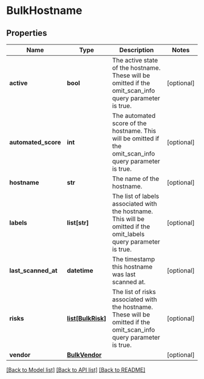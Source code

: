# BulkHostname

## Properties
Name | Type | Description | Notes
------------ | ------------- | ------------- | -------------
**active** | **bool** | The active state of the hostname. These will be omitted if the omit_scan_info query parameter is true. | [optional] 
**automated_score** | **int** | The automated score of the hostname. This will be omitted if the omit_scan_info query parameter is true. | [optional] 
**hostname** | **str** | The name of the hostname. | [optional] 
**labels** | **list[str]** | The list of labels associated with the hostname. This will be omitted if the omit_labels query parameter is true. | [optional] 
**last_scanned_at** | **datetime** | The timestamp this hostname was last scanned at. | [optional] 
**risks** | [**list[BulkRisk]**](BulkRisk.md) | The list of risks associated with the hostname. These will be omitted if the omit_scan_info query parameter is true. | [optional] 
**vendor** | [**BulkVendor**](BulkVendor.md) |  | [optional] 

[[Back to Model list]](../README.md#documentation-for-models) [[Back to API list]](../README.md#documentation-for-api-endpoints) [[Back to README]](../README.md)


